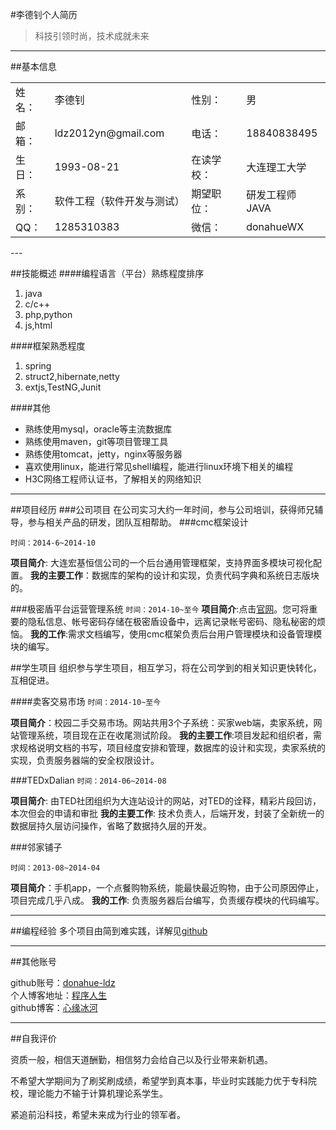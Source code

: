 #李德钊个人简历

> 科技引领时尚，技术成就未来

---
##基本信息

<table>
    <tr>
        <td>姓名：</td><td>李德钊</td><td>性别：</td><td>男</td>
    </tr>
    <tr>
        <td>邮箱：</td><td>ldz2012yn@gmail.com</td><td>电话：</td><td>18840838495</td>
    </tr>
    <tr>
    <td>生日：</td><td>1993-08-21</td><td>在读学校：</td><td>大连理工大学</td>
    </tr>
     <tr>
    <td>系别：</td><td>软件工程（软件开发与测试）</td><td>期望职位：</td><td>研发工程师JAVA</td>
    </tr>
    <tr>
    <td>QQ：</td><td>1285310383</td><td>微信：</td><td>donahueWX</td>
    </tr>
</table>
---

##技能概述
####编程语言（平台）熟练程度排序
1. java
2. c/c++
3. php,python
4. js,html

####框架熟悉程度
1. spring
2. struct2,hibernate,netty
3. extjs,TestNG,Junit

####其他
* 熟练使用mysql，oracle等主流数据库
* 熟练使用maven，git等项目管理工具
* 熟练使用tomcat，jetty，nginx等服务器
* 喜欢使用linux，能进行常见shell编程，能进行linux环境下相关的编程
* H3C网络工程师认证书，了解相关的网络知识

---



##项目经历
###公司项目
在公司实习大约一年时间，参与公司培训，获得师兄辅导，参与相关产品的研发，团队互相帮助。
###cmc框架设计

`时间：2014-6~2014-10`

**项目简介**: 大连宏基恒信公司的一个后台通用管理框架，支持界面多模块可视化配置。
**我的主要工作**：数据库的架构的设计和实现，负责代码字典和系统日志版块的。


###极密盾平台运营管理系统
`时间：2014-10~至今`
**项目简介**:点击[官网](http://www.jimidun.com)。您可将重要的隐私信息、帐号密码存储在极密盾设备中，远离记录帐号密码、隐私秘密的烦恼。
**我的工作**:需求文档编写，使用cmc框架负责后台用户管理模块和设备管理模块的编写。

##学生项目
组织参与学生项目，相互学习，将在公司学到的相关知识更快转化，互相促进。

####卖客交易市场
`时间：2014-10~至今`

**项目简介**：校园二手交易市场。网站共用3个子系统：买家web端，卖家系统，网站管理系统，项目现在正在收尾测试阶段。
**我的主要工作**:项目发起和组织者，需求规格说明文档的书写，项目经度安排和管理，数据库的设计和实现，卖家系统的实现，负责服务器端的安全权限设计。

###TEDxDalian
`时间：2014-06~2014-08`

**项目简介**: 由TED社团组织为大连站设计的网站，对TED的诠释，精彩片段回访，本次但会的申请和审批
**我的主要工作**: 技术负责人，后端开发，封装了全新统一的数据层持久层访问操作，省略了数据持久层的开发。

###邻家铺子

`时间：2013-08~2014-04`

**项目简介**：手机app，一个点餐购物系统，能最快最近购物，由于公司原因停止，项目完成几乎八成。
**我的工作**: 负责服务器后台编写，负责缓存模块的代码编写。 

---

##编程经验
多个项目由简到难实践，详解见[github](https://github.com/donahue-ldz)

---
##其他账号

github账号：[donahue-ldz](https://github.com/donahue-ldz)   
个人博客地址：[程序人生](http://www.donahuelives.com)   
github博客：[心缘冰河](http://donahue-ldz.github.io)


---

##自我评价

资质一般，相信天道酬勤，相信努力会给自己以及行业带来新机遇。

不希望大学期间为了刷奖刷成绩，希望学到真本事，毕业时实践能力优于专科院校，理论能力不输于计算机理论系学生。

紧追前沿科技，希望未来成为行业的领军者。